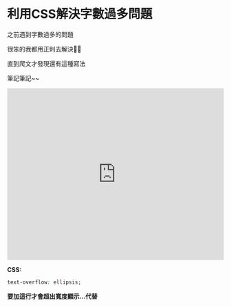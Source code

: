 # 利用CSS解決字數過多問題

之前遇到字數過多的問題

很笨的我都用正則去解決🤣🤣

直到爬文才發現還有這種寫法

筆記筆記~~

<iframe height="400" style="width: 100%;" scrolling="no" title="CSS解決字數過長問題" src="https://codepen.io/wenhui_xiao/embed/abvaQvj?height=265&theme-id=dark&default-tab=html,result" frameborder="no" allowtransparency="true" allowfullscreen="true">
  See the Pen <a href='https://codepen.io/wenhui_xiao/pen/abvaQvj'>CSS解決字數過長問題</a> by 蕭文暉
  (<a href='https://codepen.io/wenhui_xiao'>@wenhui_xiao</a>) on <a href='https://codepen.io'>CodePen</a>.
</iframe>

**CSS:**

```CSS
text-overflow: ellipsis;
```

**要加這行才會超出寬度顯示...代替**

<disqus/>   
  
